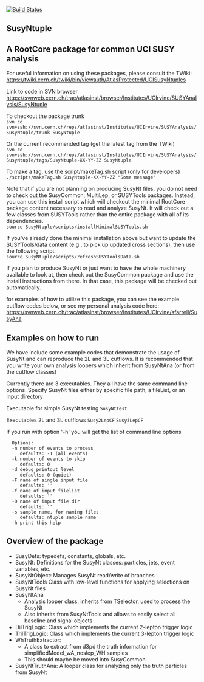 [![Build Status](https://travis-ci.org/gerbaudo/SusyNtuple.svg?branch=master)](https://travis-ci.org/gerbaudo/SusyNtuple)

SusyNtuple
----------

A RootCore package for common UCI SUSY analysis
-----------------------------------------------

For useful information on using these packages, please consult the TWiki:
https://twiki.cern.ch/twiki/bin/viewauth/AtlasProtected/UCISusyNtuples

Link to code in SVN browser
https://svnweb.cern.ch/trac/atlasinst/browser/Institutes/UCIrvine/SUSYAnalysis/SusyNtuple

To checkout the package trunk  
`svn co svn+ssh://svn.cern.ch/reps/atlasinst/Institutes/UCIrvine/SUSYAnalysis/SusyNtuple/trunk SusyNtuple`

Or the current recommended tag (get the latest tag from the TWiki)  
`svn co svn+ssh://svn.cern.ch/reps/atlasinst/Institutes/UCIrvine/SUSYAnalysis/SusyNtuple/tags/SusyNtuple-XX-YY-ZZ SusyNtuple`

To make a tag, use the script/makeTag.sh script (only for developers)  
`./scripts/makeTag.sh SusyNtuple-XX-YY-ZZ "Some message"`



Note that if you are not planning on producing SusyNt files, you do not need
to check out the SusyCommon, MultiLep, or SUSYTools packages. Instead, you
can use this install script which will checkout the minimal RootCore package
content necessary to read and analyze SusyNt. It will check out a few classes
from SUSYTools rather than the entire package with all of its dependencies.  
`source SusyNtuple/scripts/installMinimalSUSYTools.sh`

If you've already done the minimal installation above but want to update
the SUSYTools/data content (e.g., to pick up updated cross sections),
then use the following script.  
`source SusyNtuple/scripts/refreshSUSYToolsData.sh`

If you plan to produce SusyNt or just want to have the whole machinery
available to look at, then check out the SusyCommon package and use the
install instructions from there. In that case, this package will be checked
out automatically.

for examples of how to utilize this package, you can see the example cutflow
codes below, or see my personal analysis code here:
https://svnweb.cern.ch/trac/atlasinst/browser/Institutes/UCIrvine/sfarrell/SusyAna


Examples on how to run
----------------------

We have include some example codes that demonstrate the usage of SusyNt and
can reproduce the 2L and 3L cutflows.
It is recommended that you write your own analysis loopers which inherit from SusyNtAna
(or from the cutflow classes)

Currently there are 3 executables.  They all have the same command line options.
Specify SusyNt files either by specific file path, a fileList, or an input directory

Executable for simple SusyNt testing
`SusyNtTest`

Executables 2L and 3L cutflows
`Susy2LepCF`
`Susy3LepCF`

If you run with option '-h' you will get the list of command line options
```
  Options:
  -n number of events to process
     defaults: -1 (all events)
  -k number of events to skip
     defaults: 0
  -d debug printout level
     defaults: 0 (quiet)
  -F name of single input file
     defaults: ''
  -f name of input filelist
     defaults: ''
  -D name of input file dir
     defaults: ''
  -s sample name, for naming files
     defaults: ntuple sample name
  -h print this help
```


Overview of the package
-----------------------

- SusyDefs: typedefs, constants, globals, etc.
- SusyNt: Definitions for the SusyNt classes: particles, jets, event variables, etc.
- SusyNtObject: Manages SusyNt read/write of branches
- SusyNtTools Class with low-level functions for applying selections on SusyNt files
- SusyNtAna
  - Analysis looper class, inherits from TSelector, used to process the SusyNt
  - Also inherits from SusyNtTools and allows to easily select all baseline and signal objects
- DilTrigLogic: Class which implements the current 2-lepton trigger logic
- TrilTrigLogic: Class which implements the current 3-lepton trigger logic
- WhTruthExtractor:
  - A class to extract from d3pd the truth information for simplifiedModel_wA_noslep_WH samples
  - This should maybe be moved into SusyCommon
- SusyNtTruthAna: A looper class for analyzing only the truth particles from SusyNt
